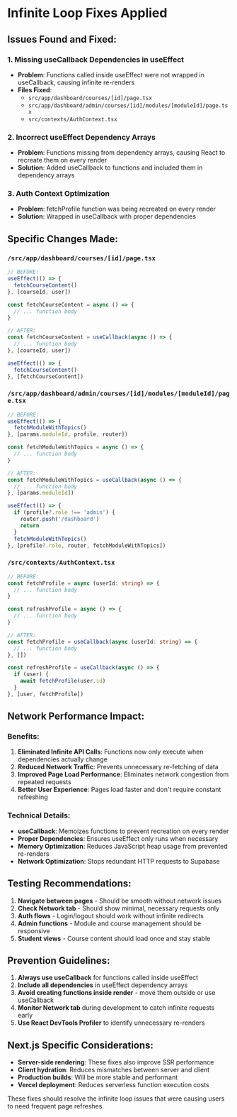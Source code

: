 # Infinite Loop Fixes Applied

## Issues Found and Fixed:

### 1. **Missing useCallback Dependencies in useEffect**
   - **Problem**: Functions called inside useEffect were not wrapped in useCallback, causing infinite re-renders
   - **Files Fixed**: 
     - `src/app/dashboard/courses/[id]/page.tsx`
     - `src/app/dashboard/admin/courses/[id]/modules/[moduleId]/page.tsx`
     - `src/contexts/AuthContext.tsx`

### 2. **Incorrect useEffect Dependency Arrays**
   - **Problem**: Functions missing from dependency arrays, causing React to recreate them on every render
   - **Solution**: Added useCallback to functions and included them in dependency arrays

### 3. **Auth Context Optimization**
   - **Problem**: fetchProfile function was being recreated on every render
   - **Solution**: Wrapped in useCallback with proper dependencies

## Specific Changes Made:

### `/src/app/dashboard/courses/[id]/page.tsx`
```typescript
// BEFORE:
useEffect(() => {
  fetchCourseContent()
}, [courseId, user])

const fetchCourseContent = async () => {
  // ... function body
}

// AFTER:
const fetchCourseContent = useCallback(async () => {
  // ... function body
}, [courseId, user])

useEffect(() => {
  fetchCourseContent()
}, [fetchCourseContent])
```

### `/src/app/dashboard/admin/courses/[id]/modules/[moduleId]/page.tsx`
```typescript
// BEFORE:
useEffect(() => {
  fetchModuleWithTopics()
}, [params.moduleId, profile, router])

const fetchModuleWithTopics = async () => {
  // ... function body
}

// AFTER:
const fetchModuleWithTopics = useCallback(async () => {
  // ... function body
}, [params.moduleId])

useEffect(() => {
  if (profile?.role !== 'admin') {
    router.push('/dashboard')
    return
  }
  fetchModuleWithTopics()
}, [profile?.role, router, fetchModuleWithTopics])
```

### `/src/contexts/AuthContext.tsx`
```typescript
// BEFORE:
const fetchProfile = async (userId: string) => {
  // ... function body
}

const refreshProfile = async () => {
  // ... function body
}

// AFTER:
const fetchProfile = useCallback(async (userId: string) => {
  // ... function body
}, [])

const refreshProfile = useCallback(async () => {
  if (user) {
    await fetchProfile(user.id)
  }
}, [user, fetchProfile])
```

## Network Performance Impact:

### Benefits:
1. **Eliminated Infinite API Calls**: Functions now only execute when dependencies actually change
2. **Reduced Network Traffic**: Prevents unnecessary re-fetching of data
3. **Improved Page Load Performance**: Eliminates network congestion from repeated requests
4. **Better User Experience**: Pages load faster and don't require constant refreshing

### Technical Details:
- **useCallback**: Memoizes functions to prevent recreation on every render
- **Proper Dependencies**: Ensures useEffect only runs when necessary
- **Memory Optimization**: Reduces JavaScript heap usage from prevented re-renders
- **Network Optimization**: Stops redundant HTTP requests to Supabase

## Testing Recommendations:

1. **Navigate between pages** - Should be smooth without network issues
2. **Check Network tab** - Should show minimal, necessary requests only
3. **Auth flows** - Login/logout should work without infinite redirects
4. **Admin functions** - Module and course management should be responsive
5. **Student views** - Course content should load once and stay stable

## Prevention Guidelines:

1. **Always use useCallback** for functions called inside useEffect
2. **Include all dependencies** in useEffect dependency arrays
3. **Avoid creating functions inside render** - move them outside or use useCallback
4. **Monitor Network tab** during development to catch infinite requests early
5. **Use React DevTools Profiler** to identify unnecessary re-renders

## Next.js Specific Considerations:

- **Server-side rendering**: These fixes also improve SSR performance
- **Client hydration**: Reduces mismatches between server and client
- **Production builds**: Will be more stable and performant
- **Vercel deployment**: Reduces serverless function execution costs

These fixes should resolve the infinite loop issues that were causing users to need frequent page refreshes.
